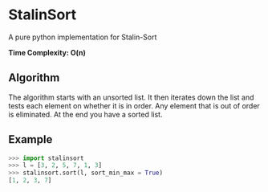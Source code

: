# StalinSort

A pure python implementation for Stalin-Sort

**Time Complexity: O(n)**

## Algorithm

The algorithm starts with an unsorted list. It then iterates down the list and tests each element on whether it is in order. Any element that is out of order is eliminated. At the end you have a sorted list.

## Example

```python
>>> import stalinsort
>>> l = [3, 2, 5, 7, 1, 3]
>>> stalinsort.sort(l, sort_min_max = True)
[1, 2, 3, 7]
```
